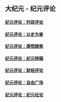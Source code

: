 ## 大纪元 - 纪元评论

#### [纪元评论：时政评论](indexes/nsc1025/README.md?11050330)
#### [纪元评论：以史为鉴](indexes/nsc1028/README.md?11050330)
#### [纪元评论：感悟随笔](indexes/nsc1035/README.md?11050330)
#### [纪元评论：纪元特稿](indexes/nsc424/README.md?11050330)
#### [纪元评论：财经评论](indexes/nsc1026/README.md?11050330)
#### [纪元评论：自由广场](indexes/nsc993/README.md?11050330)
#### [纪元评论：纪元社论](indexes/nsc422/README.md?11050330)
